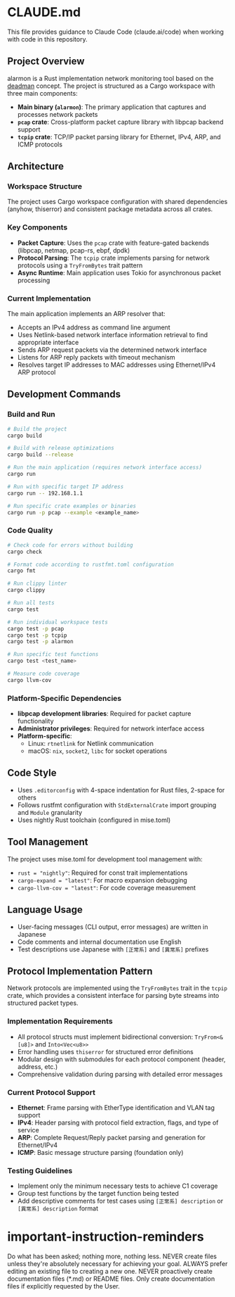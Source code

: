 # CLAUDE.md

This file provides guidance to Claude Code (claude.ai/code) when working with code in this repository.

## Project Overview

alarmon is a Rust implementation network monitoring tool based on the [deadman](https://github.com/upa/deadman) concept. The project is structured as a Cargo workspace with three main components:

- **Main binary (`alarmon`)**: The primary application that captures and processes network packets
- **`pcap` crate**: Cross-platform packet capture library with libpcap backend support
- **`tcpip` crate**: TCP/IP packet parsing library for Ethernet, IPv4, ARP, and ICMP protocols

## Architecture

### Workspace Structure
The project uses Cargo workspace configuration with shared dependencies (anyhow, thiserror) and consistent package metadata across all crates.

### Key Components
- **Packet Capture**: Uses the `pcap` crate with feature-gated backends (libpcap, netmap, pcap-rs, ebpf, dpdk)
- **Protocol Parsing**: The `tcpip` crate implements parsing for network protocols using a `TryFromBytes` trait pattern
- **Async Runtime**: Main application uses Tokio for asynchronous packet processing

### Current Implementation
The main application implements an ARP resolver that:
- Accepts an IPv4 address as command line argument
- Uses Netlink-based network interface information retrieval to find appropriate interface
- Sends ARP request packets via the determined network interface
- Listens for ARP reply packets with timeout mechanism
- Resolves target IP addresses to MAC addresses using Ethernet/IPv4 ARP protocol

## Development Commands

### Build and Run

```bash
# Build the project
cargo build

# Build with release optimizations
cargo build --release

# Run the main application (requires network interface access)
cargo run

# Run with specific target IP address
cargo run -- 192.168.1.1

# Run specific crate examples or binaries
cargo run -p pcap --example <example_name>
```

### Code Quality

```bash
# Check code for errors without building
cargo check

# Format code according to rustfmt.toml configuration
cargo fmt

# Run clippy linter
cargo clippy

# Run all tests
cargo test

# Run individual workspace tests
cargo test -p pcap
cargo test -p tcpip
cargo test -p alarmon

# Run specific test functions
cargo test <test_name>

# Measure code coverage
cargo llvm-cov
```

### Platform-Specific Dependencies
- **libpcap development libraries**: Required for packet capture functionality
- **Administrator privileges**: Required for network interface access
- **Platform-specific**: 
  - Linux: `rtnetlink` for Netlink communication
  - macOS: `nix`, `socket2`, `libc` for socket operations

## Code Style

- Uses `.editorconfig` with 4-space indentation for Rust files, 2-space for others
- Follows rustfmt configuration with `StdExternalCrate` import grouping and `Module` granularity
- Uses nightly Rust toolchain (configured in mise.toml)

## Tool Management

The project uses mise.toml for development tool management with:

- `rust = "nightly"`: Required for const trait implementations
- `cargo-expand = "latest"`: For macro expansion debugging
- `cargo-llvm-cov = "latest"`: For code coverage measurement

## Language Usage

- User-facing messages (CLI output, error messages) are written in Japanese
- Code comments and internal documentation use English
- Test descriptions use Japanese with `[正常系]` and `[異常系]` prefixes

## Protocol Implementation Pattern

Network protocols are implemented using the `TryFromBytes` trait in the `tcpip` crate, which provides a consistent interface for parsing byte streams into structured packet types.

### Implementation Requirements
- All protocol structs must implement bidirectional conversion: `TryFrom<&[u8]>` and `Into<Vec<u8>>`
- Error handling uses `thiserror` for structured error definitions
- Modular design with submodules for each protocol component (header, address, etc.)
- Comprehensive validation during parsing with detailed error messages

### Current Protocol Support
- **Ethernet**: Frame parsing with EtherType identification and VLAN tag support
- **IPv4**: Header parsing with protocol field extraction, flags, and type of service
- **ARP**: Complete Request/Reply packet parsing and generation for Ethernet/IPv4
- **ICMP**: Basic message structure parsing (foundation only)

### Testing Guidelines
- Implement only the minimum necessary tests to achieve C1 coverage
- Group test functions by the target function being tested
- Add descriptive comments for test cases using `[正常系] description` or `[異常系] description` format

# important-instruction-reminders
Do what has been asked; nothing more, nothing less.
NEVER create files unless they're absolutely necessary for achieving your goal.
ALWAYS prefer editing an existing file to creating a new one.
NEVER proactively create documentation files (*.md) or README files. Only create documentation files if explicitly requested by the User.